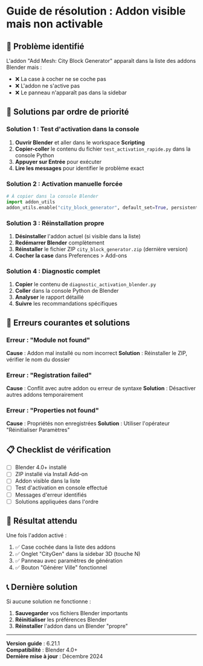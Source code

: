 # Guide de résolution : Addon visible mais non activable

## 🎯 Problème identifié
L'addon "Add Mesh: City Block Generator" apparaît dans la liste des addons Blender mais :
- ❌ La case à cocher ne se coche pas
- ❌ L'addon ne s'active pas
- ❌ Le panneau n'apparaît pas dans la sidebar

## 🔧 Solutions par ordre de priorité

### Solution 1 : Test d'activation dans la console
1. **Ouvrir Blender** et aller dans le workspace **Scripting**
2. **Copier-coller** le contenu du fichier `test_activation_rapide.py` dans la console Python
3. **Appuyer sur Entrée** pour exécuter
4. **Lire les messages** pour identifier le problème exact

### Solution 2 : Activation manuelle forcée
```python
# À copier dans la console Blender
import addon_utils
addon_utils.enable("city_block_generator", default_set=True, persistent=True)
```

### Solution 3 : Réinstallation propre
1. **Désinstaller** l'addon actuel (si visible dans la liste)
2. **Redémarrer Blender** complètement
3. **Réinstaller** le fichier ZIP `city_block_generator.zip` (dernière version)
4. **Cocher la case** dans Preferences > Add-ons

### Solution 4 : Diagnostic complet
1. **Copier** le contenu de `diagnostic_activation_blender.py`
2. **Coller** dans la console Python de Blender
3. **Analyser** le rapport détaillé
4. **Suivre** les recommandations spécifiques

## 🚨 Erreurs courantes et solutions

### Erreur : "Module not found"
**Cause** : Addon mal installé ou nom incorrect
**Solution** : Réinstaller le ZIP, vérifier le nom du dossier

### Erreur : "Registration failed"
**Cause** : Conflit avec autre addon ou erreur de syntaxe
**Solution** : Désactiver autres addons temporairement

### Erreur : "Properties not found"
**Cause** : Propriétés non enregistrées
**Solution** : Utiliser l'opérateur "Réinitialiser Paramètres"

## 📋 Checklist de vérification

- [ ] Blender 4.0+ installé
- [ ] ZIP installé via Install Add-on
- [ ] Addon visible dans la liste
- [ ] Test d'activation en console effectué
- [ ] Messages d'erreur identifiés
- [ ] Solutions appliquées dans l'ordre

## 🎯 Résultat attendu

Une fois l'addon activé :
1. ✅ Case cochée dans la liste des addons
2. ✅ Onglet "CityGen" dans la sidebar 3D (touche N)
3. ✅ Panneau avec paramètres de génération
4. ✅ Bouton "Générer Ville" fonctionnel

## 📞 Dernière solution

Si aucune solution ne fonctionne :
1. **Sauvegarder** vos fichiers Blender importants
2. **Réinitialiser** les préférences Blender
3. **Réinstaller** l'addon dans un Blender "propre"

---

**Version guide** : 6.21.1  
**Compatibilité** : Blender 4.0+  
**Dernière mise à jour** : Décembre 2024
